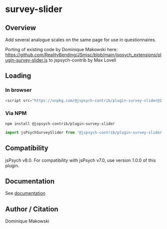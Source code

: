 # survey-slider

## Overview

Add several analogue scales on the same page for use in questionnaires. 

Porting of existing code by Dominique Makowski here: https://github.com/RealityBending/JSmisc/blob/main/jspsych_extensions/plugin-survey-slider.js 
to jspsych-contrib by Max Lovell

## Loading

### In browser

```js
<script src="https://unpkg.com/@jspsych-contrib/plugin-survey-slider@1.0.0"></script>
```

### Via NPM

```
npm install @jspsych-contrib/plugin-survey-slider
```

```js
import jsPsychSurveySlider from '@jspsych-contrib/plugin-survey-slider';
```

## Compatibility

jsPsych v8.0. For compatibility with jsPsych v7.0, use version 1.0.0 of this plugin.

## Documentation

See [documentation](https://github.com/jspsych/jspsych-contrib/blob/main/packages/plugin-survey-slider/docs/jspsych-survey-slider.md)

## Author / Citation

Dominique Makowski

